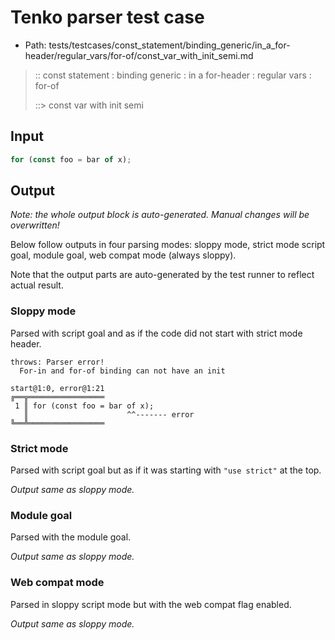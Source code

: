 # Tenko parser test case

- Path: tests/testcases/const_statement/binding_generic/in_a_for-header/regular_vars/for-of/const_var_with_init_semi.md

> :: const statement : binding generic : in a for-header : regular vars : for-of
>
> ::> const var with init semi

## Input

`````js
for (const foo = bar of x);
`````

## Output

_Note: the whole output block is auto-generated. Manual changes will be overwritten!_

Below follow outputs in four parsing modes: sloppy mode, strict mode script goal, module goal, web compat mode (always sloppy).

Note that the output parts are auto-generated by the test runner to reflect actual result.

### Sloppy mode

Parsed with script goal and as if the code did not start with strict mode header.

`````
throws: Parser error!
  For-in and for-of binding can not have an init

start@1:0, error@1:21
╔══╦═════════════════
 1 ║ for (const foo = bar of x);
   ║                      ^^------- error
╚══╩═════════════════

`````

### Strict mode

Parsed with script goal but as if it was starting with `"use strict"` at the top.

_Output same as sloppy mode._

### Module goal

Parsed with the module goal.

_Output same as sloppy mode._

### Web compat mode

Parsed in sloppy script mode but with the web compat flag enabled.

_Output same as sloppy mode._
